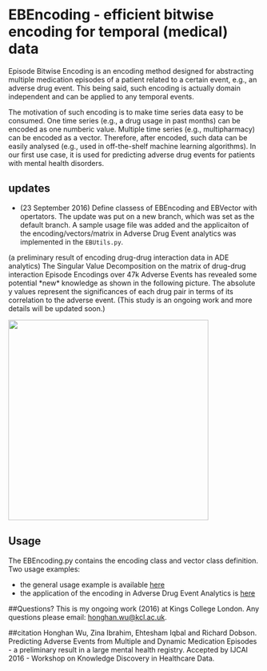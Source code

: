 # EBEncoding - efficient bitwise encoding for temporal (medical) data
Episode Bitwise Encoding is an encoding method designed for abstracting multiple medication episodes of a patient related to a certain event, e.g., an adverse drug event. This being said, such encoding is actually domain independent and can be applied to any temporal events. 

The motivation of such encoding is to make time series data easy to be consumed. One time series (e.g., a drug usage in past months) can be encoded as one numberic value. Multiple time series (e.g., multipharmacy) can be encoded as a vector. Therefore, after encoded, such data can be easily analysed (e.g., used in off-the-shelf machine learning algorithms). In our first use case, it is used for predicting adverse drug events for patients with mental health disorders.

## updates
- (23 September 2016) Define classess of EBEncoding and EBVector with opertators. The update was put on a new branch, which was set as the default branch. A sample usage file was added and the applicaiton of the encoding/vectors/matrix in Adverse Drug Event analytics was implemented in the `EBUtils.py`.
<p/>
  (a preliminary result of encoding drug-drug interaction data in ADE analytics) The Singular Value Decomposition on the matrix of drug-drug interaction Episode Encodings over 47k Adverse Events has revealed some potential *new* knowledge as shown in the following picture. The absolute y values represent the significances of each drug pair in terms of its correlation to the adverse event. (This study is an ongoing work and more details will be updated soon.)
<p>
  <img src="https://github.com/Honghan/EBEncoding/blob/eb_algebra/EBEncoding/imgs/drug_drug_ADE_filtered.png" width="400"/>
</p>

## Usage
The EBEncoding.py contains the encoding class and vector class definition. Two usage examples:
- the general usage example is available [here](https://github.com/Honghan/EBEncoding/blob/eb_algebra/EBEncoding/ebencoding_example.py)
- the application of the encoding in Adverse Drug Event Analytics is [here](https://github.com/Honghan/EBEncoding/blob/eb_algebra/EBEncoding/EBUtil.py)

##Questions?
This is my ongoing work (2016) at Kings College London. Any questions please email: honghan.wu@kcl.ac.uk.

##citation
Honghan Wu, Zina Ibrahim, Ehtesham Iqbal and Richard Dobson. Predicting Adverse Events from Multiple and Dynamic Medication Episodes - a preliminary result in a large mental health registry. Accepted by IJCAI 2016 - Workshop on Knowledge Discovery in Healthcare Data.
